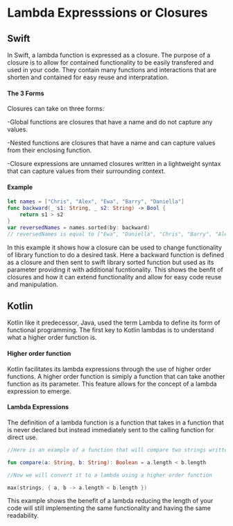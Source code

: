 # **Lambda Expresssions or Closures**


## **Swift**

In Swift, a lambda function is expressed as a closure.  The purpose of a closure is to allow for contained functionality to be easily transfered and used in your code.  They contain many functions and interactions that are shorten and contained for easy reuse and interpratation.

#### **The 3 Forms**
Closures can take on three forms:

-Global functions are closures that have a name and do not capture any values.

-Nested functions are closures that have a name and can capture values from their enclosing function.

-Closure expressions are unnamed closures written in a lightweight syntax that can capture values from their surrounding context.

#### **Example**

```swift
let names = ["Chris", "Alex", "Ewa", "Barry", "Daniella"]
func backward(_ s1: String, _ s2: String) -> Bool {
    return s1 > s2
}
var reversedNames = names.sorted(by: backward)
// reversedNames is equal to ["Ewa", "Daniella", "Chris", "Barry", "Alex"]
```

In this example it shows how a closure can be used to change functionality of library function to do a desired task.  Here a backward function is defined as a closure and then sent to swift library sorted function but used as its parameter providing it with additional fucntionality.  This shows the benfit of closures and how it can extend functionality and allow for easy code reuse and manipulation.


## **Kotlin**

Kotlin like it predecessor, Java, used the term Lambda to define its form of functional programming.  The first key to Kotlin lambdas is to understand what a higher order function is.

#### **Higher order function**

Kotlin facilitates its lambda expressions through the use of higher order functions.  A higher order function is simiply a function that can take another function as its parameter.  This feature allows for the concept of a lambda expression to emerge.

#### **Lambda Expressions**

The definition of a lambda function is a function that takes in a function that is never declared but instead immediately sent to the calling function for direct use.

```kotlin
//Here is an example of a function that will compare two strings written as a traditional function

fun compare(a: String, b: String): Boolean = a.length < b.length

//Now we will convert it to a lambda using a higher order function

max(strings, { a, b -> a.length < b.length })

```

This example shows the benefit of a lambda reducing the length of your code will still implementing the same functionality and having the same readability.

